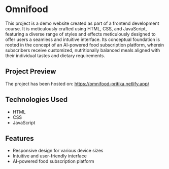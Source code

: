 # Omnifood

This project is a demo website created as part of a frontend development course. It is meticulously crafted using HTML, CSS, and JavaScript, featuring a diverse range of styles and effects meticulously designed to offer users a seamless and intuitive interface. Its conceptual foundation is rooted in the concept of an AI-powered food subscription platform, wherein subscribers receive customized, nutritionally balanced meals aligned with their individual tastes and dietary requirements.

## Project Preview

The project has been hosted on: https://omnifood-pritika.netlify.app/

## Technologies Used

- HTML
- CSS
- JavaScript

## Features

- Responsive design for various device sizes
- Intuitive and user-friendly interface
- AI-powered food subscription platform
